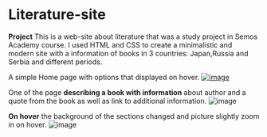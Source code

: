 # Literature-site

**Project**
This is a web-site about literature that was a study project in Semos Academy course.
I used HTML and CSS to create a minimalistic and modern site with a information of books in 3 countries: Japan,Russia and Serbia and different periods.

A simple Home page with options that displayed on hover.
[![image](https://github.com/engelhardt-ana/Literature-site/assets/84565524/7fe78395-46d7-4217-8149-faca29059a3b)](https://im4.ezgif.com/tmp/ezgif-4-8c91f13dbb.gif)

One of the page **describing a book with information** about author and a quote from the book as well as link to additional information.
![image](https://github.com/engelhardt-ana/Literature-site/assets/84565524/079f910f-6cf3-4481-9795-9ae2826bf64f)


**On hover** the background of the sections changed and picture slightly zoom in on hover.
![image](https://github.com/engelhardt-ana/Literature-site/assets/84565524/2d7f7493-0975-4c20-9e71-980065c85603)

